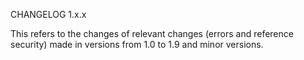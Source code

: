 CHANGELOG 1.x.x

This refers to the changes of relevant changes (errors and reference security) made in versions from 1.0 to 1.9 and minor versions.